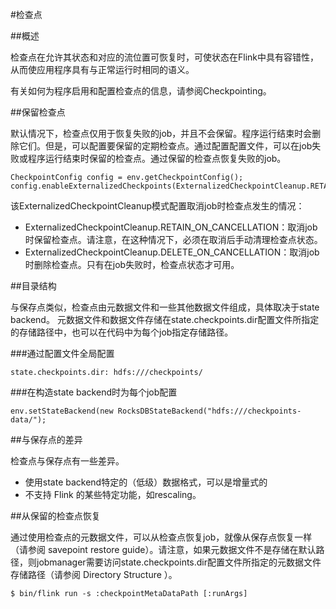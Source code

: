 #检查点

##概述

检查点在允许其状态和对应的流位置可恢复时，可使状态在Flink中具有容错性，从而使应用程序具有与正常运行时相同的语义。

有关如何为程序启用和配置检查点的信息，请参阅Checkpointing。

##保留检查点

默认情况下，检查点仅用于恢复失败的job，并且不会保留。程序运行结束时会删除它们。但是，可以配置要保留的定期检查点。通过配置配置文件，可以在job失败或程序运行结束时保留的检查点。通过保留的检查点恢复失败的job。

```
CheckpointConfig config = env.getCheckpointConfig();
config.enableExternalizedCheckpoints(ExternalizedCheckpointCleanup.RETAIN_ON_CANCELLATION);
```
该ExternalizedCheckpointCleanup模式配置取消job时检查点发生的情况：
* ExternalizedCheckpointCleanup.RETAIN_ON_CANCELLATION：取消job时保留检查点。请注意，在这种情况下，必须在取消后手动清理检查点状态。
* ExternalizedCheckpointCleanup.DELETE_ON_CANCELLATION：取消job时删除检查点。只有在job失败时，检查点状态才可用。

##目录结构

与保存点类似，检查点由元数据文件和一些其他数据文件组成，具体取决于state backend。 元数据文件和数据文件存储在state.checkpoints.dir配置文件所指定的存储路径中，也可以在代码中为每个job指定存储路径。

###通过配置文件全局配置
```
state.checkpoints.dir: hdfs:///checkpoints/
```
###在构造state backend时为每个job配置
```
env.setStateBackend(new RocksDBStateBackend("hdfs:///checkpoints-data/");
```
##与保存点的差异

检查点与保存点有一些差异。
* 使用state backend特定的（低级）数据格式，可以是增量式的
* 不支持 Flink 的某些特定功能，如rescaling。

##从保留的检查点恢复

通过使用检查点的元数据文件，可以从检查点恢复job，就像从保存点恢复一样（请参阅 savepoint restore guide）。请注意，如果元数据文件不是存储在默认路径，则jobmanager需要访问state.checkpoints.dir配置文件所指定的元数据文件存储路径（请参阅 Directory Structure ）。
```
$ bin/flink run -s :checkpointMetaDataPath [:runArgs]
```
